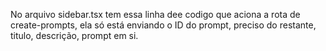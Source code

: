 No arquivo sidebar.tsx tem essa linha dee codigo que aciona a rota de create-prompts, ela só está enviando o ID do prompt, preciso do restante, titulo, descrição, prompt em si.